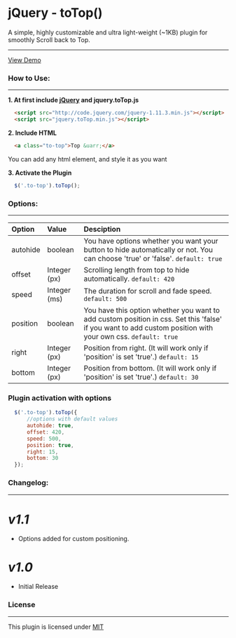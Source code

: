 jQuery - toTop()
=======
A simple, highly customizable and ultra light-weight (~1KB) plugin for smoothly Scroll back to Top.

------
[View Demo](http://mmkjony.github.io/jQuery.toTop/)

### How to Use:
------
**1. At first include [jQuery](http://jquery.com/download/) and jquery.toTop.js**
````html
  <script src="http://code.jquery.com/jquery-1.11.3.min.js"></script>
  <script src="jquery.toTop.min.js"></script>
````

**2. Include HTML**
````html
  <a class="to-top">Top &uarr;</a>
````
You can add any html element, and style it as you want

**3. Activate the Plugin**
````javascript
  $('.to-top').toTop();
````

### Options:
------

| Option        | Value           | Desciption  |
| :------------- |:-------------| :-----|
| autohide | boolean | You have options whether you want your button to hide automatically or not. You can choose 'true' or 'false'. `default: true` |
| offset | Integer (px) | Scrolling length from top to hide automatically. `default: 420` |
| speed | Integer (ms) | The duration for scroll and fade speed. `default: 500` |
| position | boolean | You have this option whether you want to add custom position in css. Set this 'false' if you want to add custom position with your own css. `default: true` |
| right | Integer (px) | Position from right. (It will work only if 'position' is set 'true'.) `default: 15` |
| bottom | Integer (px) | Position from bottom. (It will work only if 'position' is set 'true'.) `default: 30` |


### Plugin activation with options

````javascript
  $('.to-top').toTop({
      //options with default values
      autohide: true,
      offset: 420,
      speed: 500,
      position: true,
      right: 15,
      bottom: 30
  });
````


### Changelog:
------
***v1.1***
======
* Options added for custom positioning.

***v1.0***
======
* Initial Release


### License
------
This plugin is licensed under [MIT](LICENSE)

